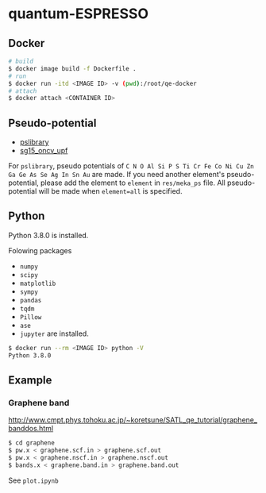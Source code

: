 # quantum-ESPRESSO

## Docker
```sh
# build
$ docker image build -f Dockerfile .
# run
$ docker run -itd <IMAGE ID> -v (pwd):/root/qe-docker
# attach
$ docker attach <CONTAINER ID>
```

## Pseudo-potential
- [pslibrary](!https://dalcorso.github.io/pslibrary/)
- [sg15_oncv_upf](!http://www.quantum-simulation.org/potentials/sg15_oncv/)

For `pslibrary`, pseudo potentials of `C N O Al Si P S Ti Cr Fe Co Ni Cu Zn Ga Ge As Se Ag In Sn Au` are made.
If you need another element's pseudo-potential, please add the element to `element` in `res/meka_ps` file.
All pseudo-potential will be made when `element=all` is specified.


## Python
Python 3.8.0 is installed.

Folowing packages
- `numpy`
- `scipy`
- `matplotlib`
- `sympy`
- `pandas`
- `tqdm`
- `Pillow`
- `ase`
- `jupyter`
are installed.

```sh
$ docker run --rm <IMAGE ID> python -V
Python 3.8.0
```


## Example
### Graphene band

http://www.cmpt.phys.tohoku.ac.jp/~koretsune/SATL_qe_tutorial/graphene_banddos.html

```sh
$ cd graphene
$ pw.x < graphene.scf.in > graphene.scf.out
$ pw.x < graphene.nscf.in > graphene.nscf.out
$ bands.x < graphene.band.in > graphene.band.out
```

See `plot.ipynb`
